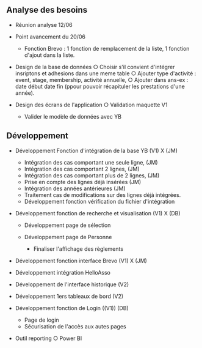 
## Analyse des besoins
- Réunion analyse 12/06
- Point avancement du 20/06
    - Fonction Brevo : 1 fonction de remplacement de la liste, 1 fonction d'ajout dans la liste.      
- Design de la base de données
        ○ Choisir s'il convient d'intégrer insriptons et adhesions dans une meme table
        ○ Ajouter type d'activité : event, stage, membership, activité annuelle, 
        ○ Ajouter dans ans-ex : date début date fin (ppour pouvoir récapituler les prestations d'une année).

- Design des écrans de l'application
        ○ Validation maquette V1
        
    - Valider le modèle de données avec YB

## Développement
- Développement Fonction d'intégration de la base YB (V1) X (JM)
    - Intégration des cas comportant une seule ligne, (JM)
    - Intégration des cas comportant 2 lignes, (JM)
    - Intégration des cas comportant plus de 2 lignes, (JM)
    - Prise en compte des lignes déjà insérées (JM)
    - Intégration des années antérieures (JM)
    - Traitement cas de modifications sur des lignes déjà intégrées.
    - Développement fonction vérification du fichier d'intégration

- Développement fonction de recherche et visualisation (V1) X (DB)
    - Développement page de sélection
        
    - Développement page de Personne
        - Finaliser l'affichage des règlements

- Développement fonction interface Brevo (V1) X (JM)

- Développement intégration HelloAsso

- Développement de l'interface historique (V2)

- Développement 1ers tableaux de bord (V2)

- Développement fonction de Login ((V1)) (DB)
    - Page de login
    - Sécurisation de l'accès aux autes pages
    
- Outil reporting
        ○ Power BI
        
    
